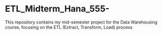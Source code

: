 # ETL_Midterm_Hana_555-
This repository contains my mid-semester project for the Data Warehousing course, focusing on the ETL (Extract, Transform, Load) process
